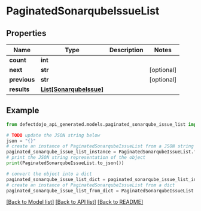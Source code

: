 # PaginatedSonarqubeIssueList


## Properties

Name | Type | Description | Notes
------------ | ------------- | ------------- | -------------
**count** | **int** |  | 
**next** | **str** |  | [optional] 
**previous** | **str** |  | [optional] 
**results** | [**List[SonarqubeIssue]**](SonarqubeIssue.md) |  | 

## Example

```python
from defectdojo_api_generated.models.paginated_sonarqube_issue_list import PaginatedSonarqubeIssueList

# TODO update the JSON string below
json = "{}"
# create an instance of PaginatedSonarqubeIssueList from a JSON string
paginated_sonarqube_issue_list_instance = PaginatedSonarqubeIssueList.from_json(json)
# print the JSON string representation of the object
print(PaginatedSonarqubeIssueList.to_json())

# convert the object into a dict
paginated_sonarqube_issue_list_dict = paginated_sonarqube_issue_list_instance.to_dict()
# create an instance of PaginatedSonarqubeIssueList from a dict
paginated_sonarqube_issue_list_from_dict = PaginatedSonarqubeIssueList.from_dict(paginated_sonarqube_issue_list_dict)
```
[[Back to Model list]](../README.md#documentation-for-models) [[Back to API list]](../README.md#documentation-for-api-endpoints) [[Back to README]](../README.md)


